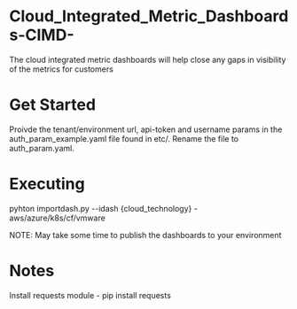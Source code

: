 # Cloud_Integrated_Metric_Dashboards-CIMD-
The cloud integrated metric dashboards will help close any gaps in visibility of the metrics for customers


# Get Started
Proivde the tenant/environment url, api-token and username params in the auth_param_example.yaml file found in etc/. Rename the file to auth_param.yaml.

# Executing
pyhton importdash.py --idash {cloud_technology} - aws/azure/k8s/cf/vmware

NOTE: May take some time to publish the dashboards to your environment

# Notes
Install requests module - pip install requests
